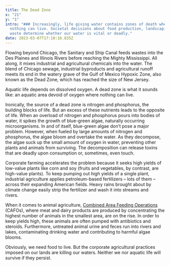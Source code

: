 ```yaml
---
title: The Dead Zone
x: "21"
y: "1"
intro: "### Increasingly, life giving water contains zones of death where
  nothing can live. Societal decisions about food production, landscaping and
  waste determine whether our water is vital or deadly."
date: 2023-03-07T17:10:16.835Z
---
```

Flowing beyond Chicago, the Sanitary and Ship Canal feeds wastes into the Des Plaines and Illinois Rivers before reaching the Mighty Mississippi. All along, it mixes industrial and agricultural chemicals into the water. The blend of Chicago sewage, industrial byproducts and agricultural runoff meets its end in the watery grave of the Gulf of Mexico Hypoxic Zone, also known as the Dead Zone, which has reached the size of New Jersey.



Aquatic life depends on dissolved oxygen. A dead zone is what it sounds like: an aquatic area devoid of oxygen where nothing can live. 



Ironically, the source of a dead zone is nitrogen and phosphorus, the building blocks of life. But an excess of these nutrients leads to the opposite of life. When an overload of nitrogen and phosphorus pours into bodies of water, it spikes the growth of blue-green algae, naturally occurring microorganisms. In and of itself, blue-green algae don’t pose a major problem. However, when fueled by large amounts of nitrogen and phosphorus, the algae bloom and overtake the water. As they decompose, the algae suck up the small amount of oxygen in water, preventing other plants and animals from surviving. The decomposition can release toxins that are deadly upon consumption or, sometimes, even touch.



Corporate farming accelerates the problem because it seeks high yields of low-value plants like corn and soy (fruits and vegetables, by contrast, are high-value plants). To keep pumping out high yields of a single plant, industrial agriculture applies petroleum-based fertilizers – lots of them – across their expanding American fields. Heavy rains brought about by climate change easily strip the fertilizer and wash it into streams and rivers.  



When it comes to animal agriculture, [Combined Area Feeding Operations](https://www.sierraclub.org/michigan/why-are-cafos-bad) (CAFOs), where meat and dairy products are produced by concentrating the highest number of animals in the smallest area, are on the rise. In order to keep yields high, these animals are often pumped with antibiotics and steroids. Furthermore, untreated animal urine and feces run into rivers and lakes, contaminating drinking water and contributing to harmful algae blooms.



Obviously, we need food to live. But the corporate agricultural practices imposed on our lands are killing our waters. Neither we nor aquatic life will survive if they persist.